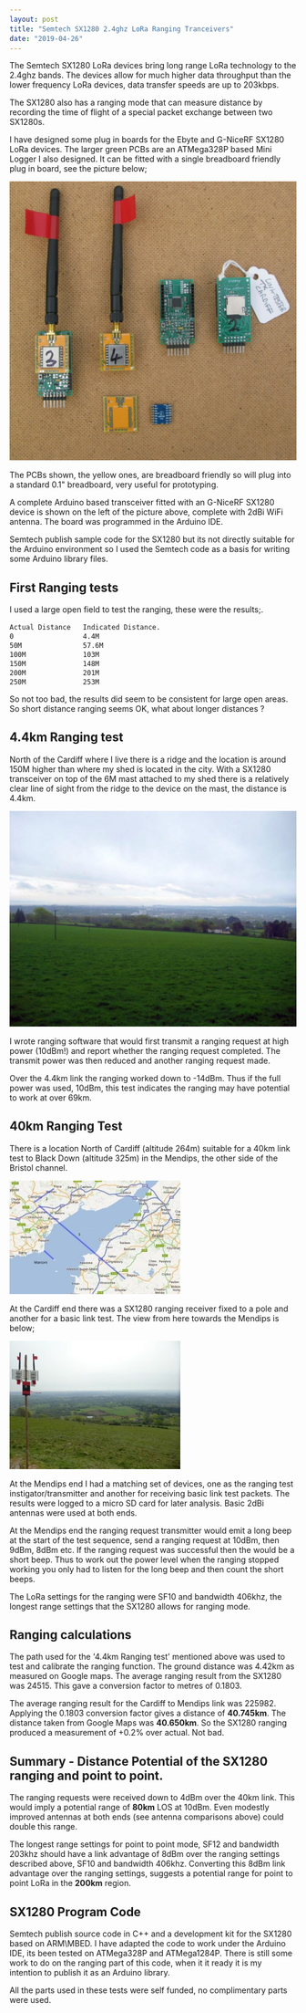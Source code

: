 ```yaml
---
layout: post
title: "Semtech SX1280 2.4ghz LoRa Ranging Tranceivers"
date: "2019-04-26"
---
```


The Semtech SX1280 LoRa devices bring long range LoRa technology to the 2.4ghz bands. The devices allow for much higher data throughput than the lower frequency LoRa devices, data transfer speeds are up to 203kbps.

The SX1280 also has a ranging mode that can measure distance by recording the time of flight of a special packet exchange between two SX1280s.

I have designed some plug in boards for the Ebyte and G-NiceRF SX1280 LoRa devices. The larger green PCBs are an ATMega328P based Mini Logger I also designed. It can be fitted with a single breadboard friendly plug in board, see the picture below;

![](/images/Arduinos2-1024x993.jpg)

The PCBs shown, the yellow ones, are breadboard friendly so will plug into a standard 0.1" breadboard, very useful for prototyping.

A complete Arduino based transceiver fitted with an G-NiceRF SX1280 device is shown on the left of the picture above, complete with 2dBi WiFi antenna. The board was programmed in the Arduino IDE.

Semtech publish sample code for the SX1280 but its not directly suitable for the Arduino environment so I used the Semtech code as a basis for writing some Arduino library files.

## **First Ranging tests**

I used a large open field to test the ranging, these were the results;.

	Actual Distance   Indicated Distance.
	0                 4.4M 
	50M               57.6M 
	100M              103M 
	150M              148M 
	200M              201M 
	250M              253M

So not too bad, the results did seem to be consistent for large open areas. So short distance ranging seems OK, what about longer distances ?

## **4.4km Ranging test**

North of the Cardiff where I live there is a ridge and the location is around 150M higher than where my shed is located in the city. With a SX1280 transceiver on top of the 6M mast attached to my shed there is a relatively clear line of sight from the ridge to the device on the mast, the distance is 4.4km.

![](/images/word-image-9-1024x768.jpeg)

I wrote ranging software that would first transmit a ranging request at high power (10dBm!) and report whether the ranging request completed. The transmit power was then reduced and another ranging request made.

Over the 4.4km link the ranging worked down to -14dBm. Thus if the full power was used, 10dBm, this test indicates the ranging may have potential to work at over 69km.

## 40km Ranging Test

There is a location North of Cardiff (altitude 264m) suitable for a 40km link test to Black Down (altitude 325m) in the Mendips, the other side of the Bristol channel.

![](/images/word-image-10-300x199.jpeg)

At the Cardiff end there was a SX1280 ranging receiver fixed to a pole and another for a basic link test. The view from here towards the Mendips is below;

![](/images/word-image-11-300x225.jpeg)

At the Mendips end I had a matching set of devices, one as the ranging test instigator/transmitter and another for receiving basic link test packets. The results were logged to a micro SD card for later analysis. Basic 2dBi antennas were used at both ends.

At the Mendips end the ranging request transmitter would emit a long beep at the start of the test sequence, send a ranging request at 10dBm, then 9dBm, 8dBm etc. If the ranging request was successful then the would be a short beep. Thus to work out the power level when the ranging stopped working you only had to listen for the long beep and then count the short beeps.

The LoRa settings for the ranging were SF10 and bandwidth 406khz, the longest range settings that the SX1280 allows for ranging mode.

## **Ranging calculations**

The path used for the '4.4km Ranging test' mentioned above was used to test and calibrate the ranging function. The ground distance was 4.42km as measured on Google maps. The average ranging result from the SX1280 was 24515. This gave a conversion factor to metres of 0.1803.

The average ranging result for the Cardiff to Mendips link was 225982. Applying the 0.1803 conversion factor gives a distance of **40.745km**. The distance taken from Google Maps was **40.650km**. So the SX1280 ranging produced a measurement of +0.2% over actual. Not bad.

## **Summary - Distance Potential of the SX1280 ranging and point to point.**

The ranging requests were received down to 4dBm over the 40km link. This would imply a potential range of **80km** LOS at 10dBm. Even modestly improved antennas at both ends (see antenna comparisons above) could double this range.

The longest range settings for point to point mode, SF12 and bandwidth 203khz should have a link advantage of 8dBm over the ranging settings described above, SF10 and bandwidth 406khz. Converting this 8dBm link advantage over the ranging settings, suggests a potential range for point to point LoRa in the **200km** region.

## **SX1280 Program Code**

Semtech publish source code in C++ and a development kit for the SX1280 based on ARM\\MBED. I have adapted the code to work under the Arduino IDE, its been tested on ATMega328P and ATMega1284P. There is still some work to do on the ranging part of this code, when it it ready it is my intention to publish it as an Arduino library. 

All the parts used in these tests were self funded, no complimentary parts were used.
